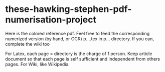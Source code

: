 # these-hawking-stephen-pdf-numerisation-project
Here is the colored reference pdf. Feel free to feed the corresponding numerized version (by hand, or OCR) p....tex in p... directory. If you can, complete the wiki too

For Latex, each page = directory is the charge of 1 person. Keep article document so that each page is self sufficient and independent from others pages.
For Wiki, like Wikipedia.
